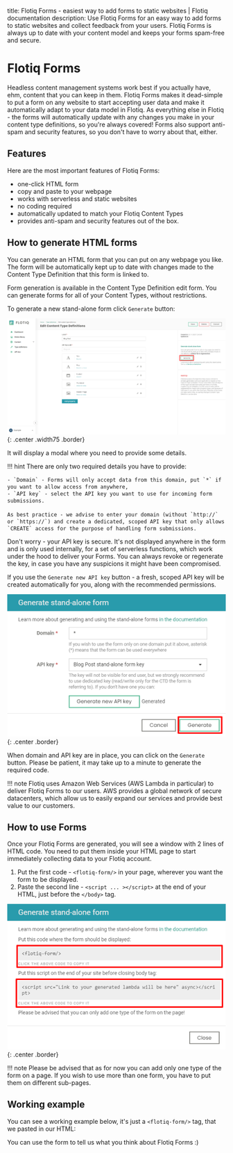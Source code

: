 title: Flotiq Forms - easiest way to add forms to static websites | Flotiq documentation
description: Use Flotiq Forms for an easy way to add forms to static websites and collect feedback from your users. Flotiq Forms is always up to date with your content model and keeps your forms spam-free and secure.

# Flotiq Forms

Headless content management systems work best if you actually have, ehm, content that you can keep in them. Flotiq Forms makes it dead-simple to put a form on any website to start accepting user data and make it automatically adapt to your data model in Flotiq. As everything else in Flotiq - the forms will automatically update with any changes you make in your content type definitions, so you're always covered! Forms also support anti-spam and security features, so you don't have to worry about that, either.

## Features

Here are the most important features of Flotiq Forms:

- one-click HTML form
- copy and paste to your webpage
- works with serverless and static websites
- no coding required
- automatically updated to match your Flotiq Content Types
- provides anti-spam and security features out of the box.

## How to generate HTML forms

You can generate an HTML form that you can put on any webpage you like. 
The form will be automatically kept up to date with changes made to the Content Type Definition that this form is linked to. 


Form generation is available in the Content Type Definition edit form. You can generate forms for all of your Content Types, without restrictions.

To generate a new stand-alone form click `Generate` button:

![](images/GenerateButton.png){: .center .width75 .border}

It will display a modal where you need to provide some details.

!!! hint
    There are only two required details you have to provide:

    - `Domain` - Forms will only accept data from this domain, put `*` if you want to allow access from anywhere,
    - `API key` - select the API key you want to use for incoming form submissions.

    As best practice - we advise to enter your domain (without `http://` or `https://`) and create a dedicated, scoped API key that only allows `CREATE` access for the purpose of handling form submissions.

Don't worry - your API key is secure. It's not displayed anywhere in the form and is only used internally, for a set of serverless functions, which work under the hood to deliver your Forms. You can always revoke or regenerate the key, in case you have any suspicions it might have been compromised.

If you use the `Generate new API key` button - a fresh, scoped API key will be created automatically for you, along with the recommended permissions.


![](images/GenerateModal3.png){: .center .border}

When domain and API key are in place, you can click on the `Generate` button. Please be patient, it may take up to a minute to generate the required code.

!!! note
        Flotiq uses Amazon Web Services (AWS Lambda in particular) to deliver Flotiq Forms to our users. AWS provides a global network of secure datacenters, which allow us to easily expand our services and provide best value to our customers. 

## How to use Forms

Once your Flotiq Forms are generated, you will see a window with 2 lines of HTML code. You need to put them inside your HTML page to start immediately collecting data to your Flotiq account.

1. Put the first code - `<flotiq-form/>` in your page, wherever you want the form to be displayed. 
2. Paste the second line - `<script ... ></script>` at the end of your HTML, just before the  `</body>` tag.

![](images/GenerateModal4.png){: .center .border}

!!! note
    Please be advised that as for now you can add only one type of the form on a page. 
    If you wish to use more than one form, you have to put them on different sub-pages.

## Working example

You can see a working example below, it's just a `<flotiq-form/>` tag, that we pasted in our HTML:

<flotiq-form></flotiq-form>

You can use the form to tell us what you think about Flotiq Forms :)
